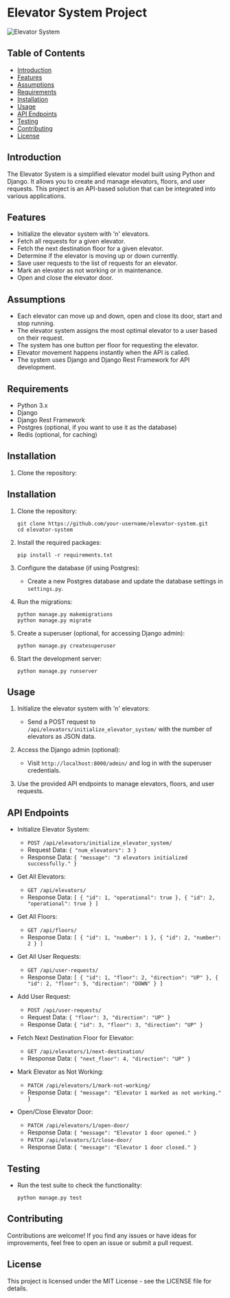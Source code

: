 # Elevator System Project

![Elevator System](https://example.com/path/to/elevator_image.png)

## Table of Contents
- [Introduction](#introduction)
- [Features](#features)
- [Assumptions](#assumptions)
- [Requirements](#requirements)
- [Installation](#installation)
- [Usage](#usage)
- [API Endpoints](#api-endpoints)
- [Testing](#testing)
- [Contributing](#contributing)
- [License](#license)

## Introduction
The Elevator System is a simplified elevator model built using Python and Django. It allows you to create and manage elevators, floors, and user requests. This project is an API-based solution that can be integrated into various applications.

## Features
- Initialize the elevator system with 'n' elevators.
- Fetch all requests for a given elevator.
- Fetch the next destination floor for a given elevator.
- Determine if the elevator is moving up or down currently.
- Save user requests to the list of requests for an elevator.
- Mark an elevator as not working or in maintenance.
- Open and close the elevator door.

## Assumptions
- Each elevator can move up and down, open and close its door, start and stop running.
- The elevator system assigns the most optimal elevator to a user based on their request.
- The system has one button per floor for requesting the elevator.
- Elevator movement happens instantly when the API is called.
- The system uses Django and Django Rest Framework for API development.

## Requirements
- Python 3.x
- Django
- Django Rest Framework
- Postgres (optional, if you want to use it as the database)
- Redis (optional, for caching)

## Installation
1. Clone the repository:


Installation
------------
1. Clone the repository:
   ```
   git clone https://github.com/your-username/elevator-system.git
   cd elevator-system
   ```

2. Install the required packages:
   ```
   pip install -r requirements.txt
   ```

3. Configure the database (if using Postgres):
   - Create a new Postgres database and update the database settings in `settings.py`.

4. Run the migrations:
   ```
   python manage.py makemigrations
   python manage.py migrate
   ```

5. Create a superuser (optional, for accessing Django admin):
   ```
   python manage.py createsuperuser
   ```

6. Start the development server:
   ```
   python manage.py runserver
   ```

Usage
-----
1. Initialize the elevator system with 'n' elevators:
   - Send a POST request to `/api/elevators/initialize_elevator_system/` with the number of elevators as JSON data.

2. Access the Django admin (optional):
   - Visit `http://localhost:8000/admin/` and log in with the superuser credentials.

3. Use the provided API endpoints to manage elevators, floors, and user requests.

API Endpoints
-------------
- Initialize Elevator System:
  - `POST /api/elevators/initialize_elevator_system/`
  - Request Data: `{ "num_elevators": 3 }`
  - Response Data: `{ "message": "3 elevators initialized successfully." }`

- Get All Elevators:
  - `GET /api/elevators/`
  - Response Data: `[ { "id": 1, "operational": true }, { "id": 2, "operational": true } ]`

- Get All Floors:
  - `GET /api/floors/`
  - Response Data: `[ { "id": 1, "number": 1 }, { "id": 2, "number": 2 } ]`

- Get All User Requests:
  - `GET /api/user-requests/`
  - Response Data: `[ { "id": 1, "floor": 2, "direction": "UP" }, { "id": 2, "floor": 5, "direction": "DOWN" } ]`

- Add User Request:
  - `POST /api/user-requests/`
  - Request Data: `{ "floor": 3, "direction": "UP" }`
  - Response Data: `{ "id": 3, "floor": 3, "direction": "UP" }`

- Fetch Next Destination Floor for Elevator:
  - `GET /api/elevators/1/next-destination/`
  - Response Data: `{ "next_floor": 4, "direction": "UP" }`

- Mark Elevator as Not Working:
  - `PATCH /api/elevators/1/mark-not-working/`
  - Response Data: `{ "message": "Elevator 1 marked as not working." }`

- Open/Close Elevator Door:
  - `PATCH /api/elevators/1/open-door/`
  - Response Data: `{ "message": "Elevator 1 door opened." }`
  - `PATCH /api/elevators/1/close-door/`
  - Response Data: `{ "message": "Elevator 1 door closed." }`

Testing
-------
- Run the test suite to check the functionality:
  ```
  python manage.py test
  ```

Contributing
------------
Contributions are welcome! If you find any issues or have ideas for improvements, feel free to open an issue or submit a pull request.

License
-------
This project is licensed under the MIT License - see the LICENSE file for details.
```
